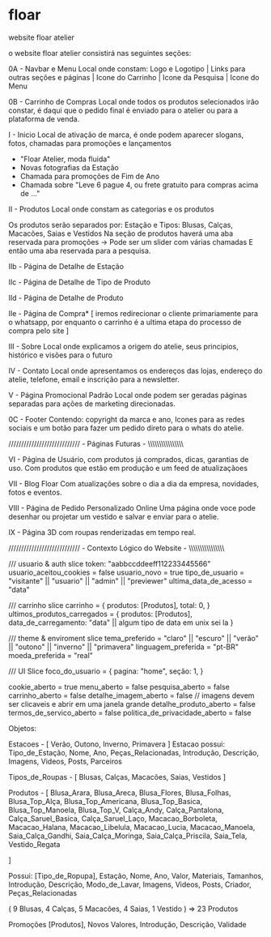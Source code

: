 # floar
website floar atelier

o website floar atelier consistirá nas seguintes seções:

0A - Navbar e Menu
Local onde constam: Logo e Logotipo | Links para outras seções e páginas | Icone do Carrinho | Icone da Pesquisa | Icone do Menu

0B - Carrinho de Compras
Local onde todos os produtos selecionados irão constar, é daqui que o pedido final é enviado para o atelier ou para a plataforma de venda.

I - Inicio
Local de ativação de marca, é onde podem aparecer slogans, fotos, chamadas para promoções e lançamentos

- "Floar Atelier, moda fluida"
- Novas fotografias da Estação
- Chamada para promoções de Fim de Ano
- Chamada sobre "Leve 6 pague 4, ou frete gratuito para compras acima de ..."

II - Produtos
Local onde constam as categorias e os produtos

Os produtos serão separados por: Estação e Tipos: Blusas, Calças, Macacões, Saias e Vestidos
Na seção de produtos haverá uma aba reservada para promoções -> Pode ser um slider com várias chamadas
E então uma aba reservada para a pesquisa.

IIb - Página de Detalhe de Estação

IIc - Página de Detalhe de Tipo de Produto

IId - Página de Detalhe de Produto

IIe - Página de Compra* 
[ iremos redirecionar o cliente primariamente para o whatsapp, por enquanto o carrinho é a ultima 
etapa do processo de compra pelo site ]

III - Sobre
Local onde explicamos a origem do atelie, seus principios, histórico e visões para o futuro

IV - Contato
Local onde apresentamos os endereços das lojas, endereço do atelie, telefone, email e inscrição para a newsletter.

V - Página Promocional Padrão
Local onde podem ser geradas páginas separadas para ações de marketing direcionadas.

0C - Footer
Contendo: copyright da marca e ano, Icones para as redes sociais e um botão para fazer um pedido direto para o whats do atelie.

//////////////////////////// - Páginas Futuras - \\\\\\\\\\\\\\\\\\\\\\\\\\\\\\\

VI - Página de Usuário, com produtos já comprados, dicas, garantias de uso.
Com produtos que estão em produção e um feed de atualizaçãoes

VII - Blog Floar
Com atualizações sobre o dia a dia da empresa, novidades, fotos e eventos.

VIII - Página de Pedido Personalizado Online
Uma página onde voce pode desenhar ou projetar um vestido e salvar e enviar para o atelie.

IX - Página 3D com roupas renderizadas em tempo real.

//////////////////////////// - Contexto Lógico do Website - \\\\\\\\\\\\\\\\\\\\\\\\\\\\\\\

/// usuario & auth slice
token: "aabbccddeeff112233445566"
usuario_aceitou_cookies = false
usuario_novo = true
tipo_de_usuario = "visitante" || "usuario" || "admin" || "previewer"
ultima_data_de_acesso = "data"


/// carrinho slice
carrinho = {
  produtos: [Produtos],
  total: 0,
}
ultimos_produtos_carregados = {
  produtos: [Produtos],
  data_de_carregamento: "data" || algum tipo de data em unix sei la
}

/// theme & enviroment slice
tema_preferido = "claro" || "escuro" || "verão" || "outono" || "inverno" || "primavera"
linguagem_preferida = "pt-BR"
moeda_preferida = "real"

/// UI Slice
foco_do_usuario = {
  pagina: "home",
  seção: 1,
}

cookie_aberto = true
menu_aberto = false
pesquisa_aberto = false
carrinho_aberto = false
detalhe_imagem_aberto = false // imagens devem ser clicaveis e abrir em uma janela grande
detalhe_produto_aberto = false
termos_de_servico_aberto = false
politica_de_privacidade_aberto = false


Objetos:

Estacoes - [ Verão, Outono, Inverno, Primavera ]
Estacao possui:
Tipo_de_Estação, Nome, Ano, Peças_Relacionadas, Introdução, Descrição, Imagens, Videos, Posts, Parceiros

Tipos_de_Roupas - [ Blusas, Calças, Macacões, Saias, Vestidos ]

Produtos - [
  Blusa_Arara, 
  Blusa_Areca, 
  Blusa_Flores, 
  Blusa_Folhas, 
  Blusa_Top_Alça,
  Blusa_Top_Americana,
  Blusa_Top_Basica,
  Blusa_Top_Manoela,
  Blusa_Top_V,
  Calça_Andy,
  Calça_Pantalona,
  Calça_Saruel_Basica,
  Calça_Saruel_Laço,
  Macacao_Borboleta,
  Macacao_Halana,
  Macacao_Libelula,
  Macacao_Lucia,
  Macacao_Manoela,
  Saia_Calça_Gandhi,
  Saia_Calça_Moringa,
  Saia_Calça_Priscila,
  Saia_Tela,
  Vestido_Regata
  
  ]
  
  Possui:
  [Tipo_de_Ropupa], Estação, Nome, Ano, Valor, Materiais, Tamanhos, Introdução, 
  Descrição, Modo_de_Lavar, Imagens, Videos, Posts, Criador, Peças_Relacionadas 

( 9 Blusas, 4 Calças, 5 Macacões, 4 Saias, 1 Vestido ) => 23 Produtos

Promoções
[Produtos], Novos Valores, Introdução, Descrição, Validade



